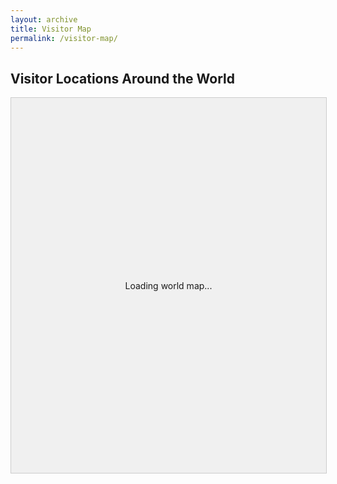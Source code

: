 ```yaml
---
layout: archive
title: Visitor Map
permalink: /visitor-map/
---
```


## Visitor Locations Around the World

<div id="visitor-map" style="height: 600px; width: 100%; border: 1px solid #ccc; background: #f0f0f0; display: flex; justify-content: center; align-items: center;">
    <div id="map-loading">Loading world map...</div>
</div>

<!-- Load Leaflet from CDN with fallback -->
<link rel="stylesheet" href="https://unpkg.com/leaflet@1.9.4/dist/leaflet.css" />
<script src="https://unpkg.com/leaflet@1.9.4/dist/leaflet.js"></script>

<script>
document.addEventListener('DOMContentLoaded', function() {
    const mapContainer = document.getElementById('visitor-map');
    const loadingMessage = document.getElementById('map-loading');
    
    // Check if Leaflet loaded properly
    if (typeof L === 'undefined') {
        loadingMessage.innerHTML = 'Error: Failed to load map library. Please try refreshing.';
        return;
    }

    try {
        // Initialize the map
        const map = L.map('visitor-map').setView([20, 0], 2);
        
        // Add tiles with error handling
        L.tileLayer('https://{s}.tile.openstreetmap.org/{z}/{x}/{y}.png', {
            attribution: 'Map data © OpenStreetMap contributors',
            maxZoom: 18,
        }).on('tileerror', function() {
            loadingMessage.innerHTML = 'Error loading map tiles. Trying alternative source...';
            // Try a different tile source
            L.tileLayer('https://tile.openstreetmap.de/{z}/{x}/{y}.png').addTo(map);
        }).addTo(map);
        
        // Sample data - replace with your actual visitor data
        const visitors = [
            {country: "United States", lat: 39.8283, lng: -98.5795},
            {country: "United Kingdom", lat: 54.7024, lng: -3.2766},
            {country: "Germany", lat: 51.1657, lng: 10.4515}
        ];
        
        // Add markers
        visitors.forEach(visitor => {
            L.marker([visitor.lat, visitor.lng])
                .addTo(map)
                .bindPopup(visitor.country);
        });
        
        // Hide loading message when map is ready
        loadingMessage.style.display = 'none';
        
    } catch (error) {
        loadingMessage.innerHTML = 'Error initializing map: ' + error.message;
        console.error('Map initialization error:', error);
    }
});
</script>
